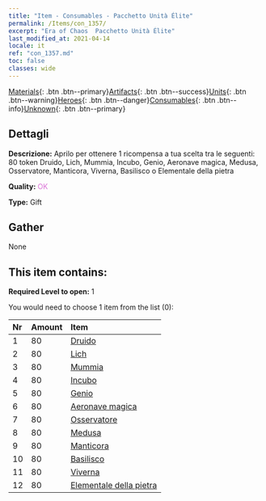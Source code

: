 ```yaml
---
title: "Item - Consumables - Pacchetto Unità Élite"
permalink: /Items/con_1357/
excerpt: "Era of Chaos  Pacchetto Unità Élite"
last_modified_at: 2021-04-14
locale: it
ref: "con_1357.md"
toc: false
classes: wide
---
```

 [Materials](/it/Items/){: .btn .btn--primary}[Artifacts](/it/Items/Artifacts/){: .btn .btn--success}[Units](/it/Items/Units/){: .btn .btn--warning}[Heroes](/it/Items/Heroes/){: .btn .btn--danger}[Consumables](/it/Items/Consumables/){: .btn .btn--info}[Unknown](/it/Items/Unknown/){: .btn .btn--primary}

## Dettagli
 **Descrizione:** Aprilo per ottenere 1 ricompensa a tua scelta tra le seguenti: 80 token Druido, Lich, Mummia, Incubo, Genio, Aeronave magica, Medusa, Osservatore, Manticora, Viverna, Basilisco o Elementale della pietra

 **Quality:** <span style="color: #DA70D6">OK</span>

 **Type:** Gift

## Gather

  None

## This item contains:

 **Required Level to open:** 1

 You would need to choose 1 item from the list (0):

  | Nr | Amount |     Item    |
  |:---|:-------|:------------|
  | 1 | 80 | [Druido](/it/Items/unt_206/) | 
  | 2 | 80 | [Lich](/it/Items/unt_212/) | 
  | 3 | 80 | [Mummia](/it/Items/unt_215/) | 
  | 4 | 80 | [Incubo](/it/Items/unt_233/) | 
  | 5 | 80 | [Genio](/it/Items/unt_239/) | 
  | 6 | 80 | [Aeronave magica](/it/Items/unt_242/) | 
  | 7 | 80 | [Osservatore](/it/Items/unt_246/) | 
  | 8 | 80 | [Medusa](/it/Items/unt_247/) | 
  | 9 | 80 | [Manticora](/it/Items/unt_249/) | 
  | 10 | 80 | [Basilisco](/it/Items/unt_256/) | 
  | 11 | 80 | [Viverna](/it/Items/unt_258/) | 
  | 12 | 80 | [Elementale della pietra](/it/Items/unt_266/) | 
